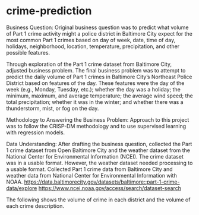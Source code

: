 # crime-prediction
Business Question:
Original business question was to predict what volume of Part 1 crime activity might a police district in Baltimore City expect for the most common Part 1 crimes based on day of week, date, time of day, holidays, neighborhood, location, temperature, precipitation, and other possible features. 

Through exploration of the Part 1 crime dataset from Baltimore City, adjusted business problem. The final business problem was to attempt to predict the daily volume of Part 1 crimes in Baltimore City’s Northeast Police District based on features of the day. These features were the day of the week (e.g., Monday, Tuesday, etc.); whether the day was a holiday; the minimum, maximum, and average temperature; the average wind speed; the total precipitation; whether it was in the winter; and whether there was a thunderstorm, mist, or fog on the day.

Methodology to Answering the Business Problem:
Approach to this project was to follow the CRISP-DM methodology and to use supervised learning with regression models.

Data Understanding:
After drafting the business question, collected the Part 1 crime dataset from Open Baltimore City and the weather dataset from the National Center for Environmental Information (NCEI). The crime dataset was in a usable format. However, the weather dataset needed processing to a usable format. 
Collected Part 1 crime data from Baltimore City and weather data from National Center for Environmental Information with NOAA.
https://data.baltimorecity.gov/datasets/baltimore::part-1-crime-data/explore 
https://www.ncei.noaa.gov/access/search/dataset-search 

The following shows the volume of crime in each district and the volume of each crime description. 


